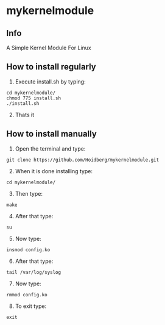 # mykernelmodule

## Info
A Simple Kernel Module For Linux

## How to install regularly
1. Execute install.sh by typing:
``` shell
cd mykernelmodule/
chmod 775 install.sh
./install.sh
```
2. Thats it

## How to install manually
1. Open the terminal and type:
```
git clone https://github.com/Hoidberg/mykernelmodule.git
```
2. When it is done installing type:
```shell
cd mykernelmodule/
```
3. Then type:
```shell
make
```
4. After that type:
```shell
su
```
5. Now type:
```shell
insmod config.ko
```
6. After that type:
```shell
tail /var/log/syslog
```
7. Now type:
```shell
rmmod config.ko
```
8. To exit type:
```shell
exit
```
